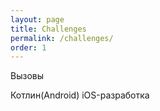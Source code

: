 ```yaml
---
layout: page
title: Challenges
permalink: /challenges/
order: 1
---
```


Вызовы

Котлин(Android)
iOS-разработка
